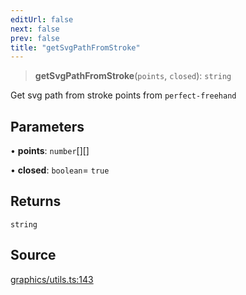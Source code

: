 ```yaml
---
editUrl: false
next: false
prev: false
title: "getSvgPathFromStroke"
---
```


> **getSvgPathFromStroke**(`points`, `closed`): `string`

Get svg path from stroke points from `perfect-freehand`

## Parameters

• **points**: `number`[][]

• **closed**: `boolean`= `true`

## Returns

`string`

## Source

[graphics/utils.ts:143](https://github.com/dgmjs/dgmjs/blob/main/packages/core/src/graphics/utils.ts#L143)
